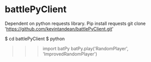 # battlePyClient
Dependent on python requests library.
Pip install requests
git clone 'https://github.com/kevintandean/battlePyClient.git'

$ cd battlePyClient
$ python

>>> import batPy
>>> batPy.play('RandomPlayer', 'ImprovedRandomPlayer')
